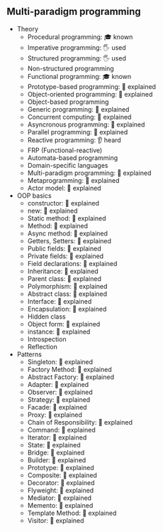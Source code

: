 ## Multi-paradigm programming

- Theory
  - Procedural programming: 🎓 known
  - Imperative programming: 🖐️ used
  - Structured programming: 🖐️ used
  - Non-structured programming
  - Functional programming: 🎓 known
  - Prototype-based programming: 🙋 explained
  - Object-oriented programming: 🙋 explained
  - Object-based programming
  - Generic programming: 🙋 explained
  - Concurrent computing: 🙋 explained
  - Asyncronous programming: 🙋 explained
  - Parallel programming: 🙋 explained
  - Reactive programming: 👂 heard
  - FRP (Functional-reactive)
  - Automata-based programming
  - Domain-specific languages
  - Multi-paradigm programming: 🙋 explained
  - Metaprogramming: 🙋 explained
  - Actor model: 🙋 explained
- OOP basics
  - constructor: 🙋 explained
  - new: 🙋 explained
  - Static method: 🙋 explained
  - Method: 🙋 explained
  - Async method: 🙋 explained
  - Getters, Setters: 🙋 explained
  - Public fields: 🙋 explained
  - Private fields: 🙋 explained
  - Field declarations: 🙋 explained
  - Inheritance: 🙋 explained
  - Parent class: 🙋 explained
  - Polymorphism: 🙋 explained
  - Abstract class: 🙋 explained
  - Interface: 🙋 explained
  - Encapsulation: 🙋 explained
  - Hidden class
  - Object form: 🙋 explained
  - instance: 🙋 explained
  - Introspection
  - Reflection
- Patterns
  - Singleton: 🙋 explained
  - Factory Method: 🙋 explained
  - Abstract Factory: 🙋 explained
  - Adapter: 🙋 explained
  - Observer: 🙋 explained
  - Strategy: 🙋 explained
  - Facade: 🙋 explained
  - Proxy: 🙋 explained
  - Chain of Responsibility: 🙋 explained
  - Command: 🙋 explained
  - Iterator: 🙋 explained
  - State: 🙋 explained
  - Bridge: 🙋 explained
  - Builder: 🙋 explained
  - Prototype: 🙋 explained
  - Composite: 🙋 explained
  - Decorator: 🙋 explained
  - Flyweight: 🙋 explained
  - Mediator: 🙋 explained
  - Memento: 🙋 explained
  - Template Method: 🙋 explained
  - Visitor: 🙋 explained
